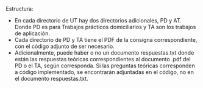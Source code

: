 Estructura:
- En cada directorio de UT hay dos directorios adicionales, PD y AT. Donde PD es para Trabajos prácticos domiciliarios y TA son los trabajos de aplicación.
- Cada directorio de PD y TA tiene el PDF de la consigna correspondiente, con el código adjunto de ser necesario.
- Adicionalmente, puede haber o no un documento respuestas.txt donde están las respuestas teóricas correspondientes al documento .pdf del PD o el TA, según corresponda. Si las preguntas teóricas corresponden a código implementado, se encontrarán adjuntadas en el código, no en el documento respuestas.txt.
